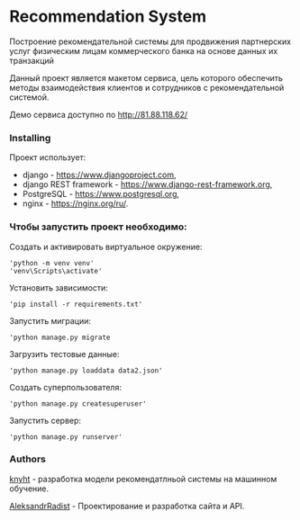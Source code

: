 # Recommendation System

Построение рекомендательной системы для продвижения партнерских услуг физическим лицам коммерческого банка на основе данных их транзакций

Данный проект является макетом сервиса, цель которого обеспечить методы взаимодействия клиентов и сотрудников с рекомендательной системой.

Демо сервиса доступно по http://81.88.118.62/

### Installing

Проект использует:
- django - https://www.djangoproject.com,
- django REST framework - https://www.django-rest-framework.org,
- PostgreSQL - https://www.postgresql.org,
- nginx - https://nginx.org/ru/.

### Чтобы запустить проект необходимо:

Создать и активировать виртуальное окружение:

    'python -m venv venv'
    'venv\Scripts\activate'

Установить зависимости: 

    'pip install -r requirements.txt'
    
Запустить миграции: 

    'python manage.py migrate
    
Загрузить тестовые данные:

    'python manage.py loaddata data2.json'

Cоздать суперпользователя:

    'python manage.py createsuperuser'

Запустить сервер:
    
    'python manage.py runserver'

### Authors

[knyht](https://github.com/knyht) - разработка модели рекомендатлньой системы на машинном обучение.

[AleksandrRadist](https://github.com/AleksandrRadist) - Проектирование и разработка сайта и API.

